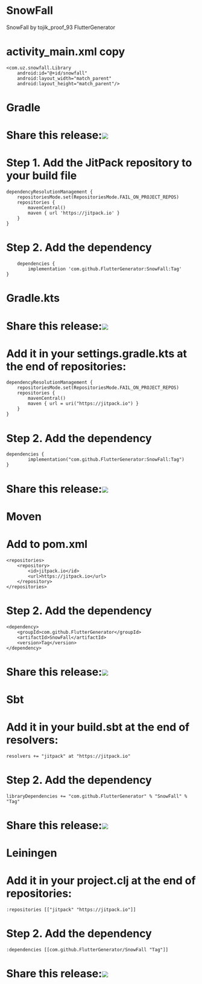# SnowFall
SnowFall by tojik_proof_93 FlutterGenerator
# activity_main.xml copy
    <com.uz.snowfall.Library
        android:id="@+id/snowfall"
        android:layout_width="match_parent"
        android:layout_height="match_parent"/>
# Gradle

# Share this release:[![](https://jitpack.io/v/FlutterGenerator/SnowFall.svg)](https://jitpack.io/#FlutterGenerator/SnowFall)

# Step 1. Add the JitPack repository to your build file
	dependencyResolutionManagement {
		repositoriesMode.set(RepositoriesMode.FAIL_ON_PROJECT_REPOS)
		repositories {
			mavenCentral()
			maven { url 'https://jitpack.io' }
		}
	}
# Step 2. Add the dependency
		dependencies {
	        implementation 'com.github.FlutterGenerator:SnowFall:Tag'
	}
# Gradle.kts
# Share this release:[![](https://jitpack.io/v/FlutterGenerator/SnowFall.svg)](https://jitpack.io/#FlutterGenerator/SnowFall)
# Add it in your settings.gradle.kts at the end of repositories:
	dependencyResolutionManagement {
		repositoriesMode.set(RepositoriesMode.FAIL_ON_PROJECT_REPOS)
		repositories {
			mavenCentral()
			maven { url = uri("https://jitpack.io") }
		}
	}
# Step 2. Add the dependency
	dependencies {
	        implementation("com.github.FlutterGenerator:SnowFall:Tag")
	}
# Share this release:[![](https://jitpack.io/v/FlutterGenerator/SnowFall.svg)](https://jitpack.io/#FlutterGenerator/SnowFall)
# Moven
# Add to pom.xml
	<repositories>
		<repository>
		    <id>jitpack.io</id>
		    <url>https://jitpack.io</url>
		</repository>
	</repositories>
# Step 2. Add the dependency
	<dependency>
	    <groupId>com.github.FlutterGenerator</groupId>
	    <artifactId>SnowFall</artifactId>
	    <version>Tag</version>
	</dependency>
# Share this release:[![](https://jitpack.io/v/FlutterGenerator/SnowFall.svg)](https://jitpack.io/#FlutterGenerator/SnowFall)
# Sbt
# Add it in your build.sbt at the end of resolvers:
    resolvers += "jitpack" at "https://jitpack.io"
# Step 2. Add the dependency
    libraryDependencies += "com.github.FlutterGenerator" % "SnowFall" % "Tag"
# Share this release:[![](https://jitpack.io/v/FlutterGenerator/SnowFall.svg)](https://jitpack.io/#FlutterGenerator/SnowFall)
# Leiningen
# Add it in your project.clj at the end of repositories:
    :repositories [["jitpack" "https://jitpack.io"]]
# Step 2. Add the dependency
    :dependencies [[com.github.FlutterGenerator/SnowFall "Tag"]]
# Share this release:[![](https://jitpack.io/v/FlutterGenerator/SnowFall.svg)](https://jitpack.io/#FlutterGenerator/SnowFall)
        
